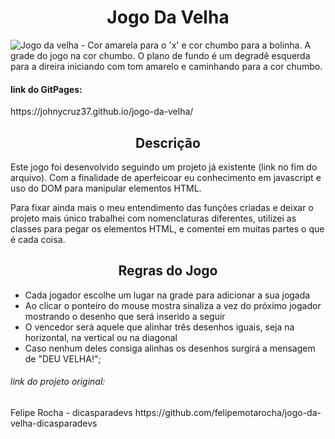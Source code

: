 <h1 align="center"> Jogo Da Velha </h1>

![Jogo da velha - Cor amarela para o 'x' e cor chumbo para a bolinha. 
                  A grade do jogo na cor chumbo. 
                  O plano de fundo é um degradê esquerda para a direira iniciando com tom amarelo e caminhando para a cor chumbo.
                  ](https://user-images.githubusercontent.com/102477755/173818476-a3096cd3-fa2a-4fcb-9f88-7d79145181fe.jpg)

<h4>link do GitPages:</h4>
https://johnycruz37.github.io/jogo-da-velha/
<h2 align="center"> Descrição </h2>
<p>Este jogo foi desenvolvido seguindo um projeto já existente (link no fim do arquivo). Com a finalidade de aperfeicoar eu conhecimento em javascript e uso do DOM para manipular elementos HTML.</p>
  <p> Para fixar ainda mais o meu entendimento das funções criadas e deixar o projeto mais único trabalhei com nomenclaturas diferentes, utilizei as classes para pegar os elementos HTML, e comentei em muitas partes o que é cada coisa. </p>
  
 <h2 align="center"> Regras do Jogo </h2>
 <ul>
  <li>Cada jogador escolhe um lugar na grade para adicionar a sua jogada</li>
  <li>Ao clicar o ponteiro do mouse mostra sinaliza a vez do próximo jogador mostrando o desenho que será inserido a seguir</li>
  <li>O vencedor será aquele que alinhar três desenhos iguais, seja na horizontal, na vertical ou na diagonal</li>
  <li>Caso nenhum deles consiga alinhas os desenhos surgirá a mensagem de "DEU VELHA!";
</ul>
  
<h6>link do projeto original:</h6>
  Felipe Rocha - dicasparadevs
  https://github.com/felipemotarocha/jogo-da-velha-dicasparadevs
